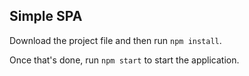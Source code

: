## Simple SPA

Download the project file and then run `npm install`.

Once that's done, run `npm start` to start the application.